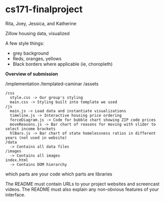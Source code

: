 # cs171-finalproject

Rita, Joey, Jessica, and Katherine

Zillow housing data, visualized 


A few style things: 

- grey background
- Reds, oranges, yellows
- Black borders where applicable (ie, choropleth)

**Overview of submission**

/implementation
 /templated-caminar
   /assets
   
    /css
      style.css -> Our group's styling
      main.css -> Styling built into template we used
    /js
      main.js -> Load data and instantiate visualizations
      timeline.js -> Interactive housing price ordering
      forceDiagram.js -> Code for bubble chart showing ZIP code prices
      moveReasons.js -> Bar chart of reasons for moving with slider to select income brackets
      hlBars.js -> Bar chart of state homelessness ratios in different years (not used in website)
    /data
      -> Contains all data files
    /images
      -> Contains all images
    index.html
      -> Contains DOM hierarchy

which parts are your code
which parts are libraries

The README must contain URLs to your project websites and screencast videos. The README must also explain any non-obvious features of your interface.
